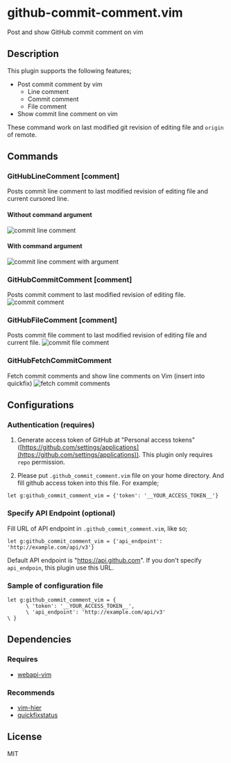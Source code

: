 # github-commit-comment.vim

Post and show GitHub commit comment on vim

## Description

This plugin supports the following features;

- Post commit comment by vim
    - Line comment
    - Commit comment
    - File comment
- Show commit line comment on vim

These command work on last modified git revision of editing file and `origin` of remote.

## Commands

### GitHubLineComment [comment]

Posts commit line comment to last modified revision of editing file and current cursored line.

#### Without command argument
![commit line comment](https://dl.dropboxusercontent.com/u/14832699/github-commit-comment-vim/line_comment.gif)

#### With command argument
![commit line comment with argument](https://dl.dropboxusercontent.com/u/14832699/github-commit-comment-vim/line_comment2.gif)

### GitHubCommitComment [comment]

Posts commit comment to last modified revision of editing file.
![commit comment](https://dl.dropboxusercontent.com/u/14832699/github-commit-comment-vim/commit_comment.gif)

### GitHubFileComment [comment]

Posts commit file comment to last modified revision of editing file and current file.
![commit file comment](https://dl.dropboxusercontent.com/u/14832699/github-commit-comment-vim/file_comment.gif)

### GitHubFetchCommitComment

Fetch commit comments and show line comments on Vim (insert into quickfix)
![fetch commit comments](https://dl.dropboxusercontent.com/u/14832699/github-commit-comment-vim/fetch.gif)

## Configurations

### Authentication (requires)

1. Generate access token of GitHub at "Personal access tokens" ([https://github.com/settings/applications](https://github.com/settings/applications)). This plugin only requires `repo` permission.

2. Please put `.github_commit_comment.vim` file on your home directory. And fill github access token into this file. For example;

```vim
let g:github_commit_comment_vim = {'token': '__YOUR_ACCESS_TOKEN__'}
```

### Specify API Endpoint (optional)

Fill URL of API endpoint in `.github_commit_comment.vim`, like so;

```vim
let g:github_commit_comment_vim = {'api_endpoint': 'http://example.com/api/v3'}
```

Default API endpoint is "https://api.github.com". If you don't specify `api_endpoin`, this plugin use this URL.

### Sample of configuration file

```vim
let g:github_commit_comment_vim = {
      \ 'token': '__YOUR_ACCESS_TOKEN__',
      \ 'api_endpoint': 'http://example.com/api/v3'
\ }
```

## Dependencies

### Requires

- [webapi-vim](https://github.com/mattn/webapi-vim])

### Recommends

- [vim-hier](https://github.com/jceb/vim-hier)
- [quickfixstatus](https://github.com/dannyob/quickfixstatus)

## License

MIT
